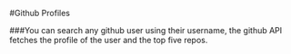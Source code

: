 #Github Profiles

###You can search any github user using their username, the github API fetches the profile of the user and the top five repos.
